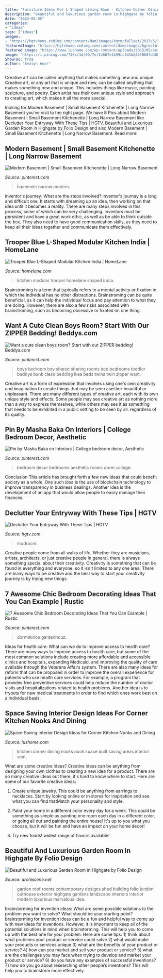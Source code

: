 ```yaml
---
title: "Furniture Ideas For L Shaped Living Room - Kitchen Corner Dining Nooks Nook Space Built Saving Areas Interior Seat"
description: "Beautiful and luxurious garden room in highgate by folio design"
date: "2023-02-05"
categories:
- "ideas"
tags: ["ideas"]
images:
- "https://hgtvhome.sndimg.com/content/dam/images/hgrm/fullset/2013/5/7/1/CI-TerraCotta-white-mudroom-entryway_s3x4.jpg.rend.hgtvcom.616.822.suffix/1405475242956.jpeg"
featuredImage: "https://hgtvhome.sndimg.com/content/dam/images/hgrm/fullset/2013/5/7/1/CI-TerraCotta-white-mudroom-entryway_s3x4.jpg.rend.hgtvcom.616.822.suffix/1405475242956.jpeg"
featured_image: "https://www.lushome.com/wp-content/uploads/2015/05/corner-kitchen-nooks-built-in-benches-9.jpg"
image: "https://i.pinimg.com/736x/1d/60/7e/1d607e1b99cc341b245f068fd48bc5b3.jpg"
ShowToc: true
author: "Evalyn Auer"
---
```



Creative art can be called anything that makes something new and unique.
Creative art, or any art that is unique and new, can be called anything that makes something new and unique. This includes things like music, painting, sculpture, and poetry. Each artist has their own unique style and approach to creating art, which makes it all the more special.

	

		
looking for Modern Basement | Small Basement Kitchenette | Long Narrow Basement you've visit to the right page. We have 8 Pics about Modern Basement | Small Basement Kitchenette | Long Narrow Basement like Declutter Your Entryway With These Tips | HGTV, Beautiful and Luxurious Garden Room in Highgate by Folio Design and also Modern Basement | Small Basement Kitchenette | Long Narrow Basement. Read more:
		
    
## Modern Basement | Small Basement Kitchenette | Long Narrow Basement

<img loading=lazy src="https://i.pinimg.com/736x/3d/6e/75/3d6e75b5dec7bfd99ed48c33ed7207c4.jpg" onerror="this.onerror=null;this.src='https://tse3.mm.bing.net/th?id=OIP.TRqyo8CHBHEVLMUR1cS9dQHaJ3&amp;pid=15.1';" alt="Modern Basement | Small Basement Kitchenette | Long Narrow Basement">

_Source: pinterest.com_

>basement narrow modern. 

	

inventor's journey: What are the steps involved?
Inventor's journey is a long and difficult one. It starts with dreaming up an idea, then working on that idea until it becomes a reality. There are many steps involved in this process, some of which can be very challenging. Inventors must be persistent and have a great work ethic, as well as be able to think outside the box. They also need to have good communication skills, as they need to keep all their ideas together and communicate them effectively.

    
## Trooper Blue L-Shaped Modular Kitchen India | HomeLane

<img loading=lazy src="https://super.homelane.com/products/13june19/3_plp-image.jpg" onerror="this.onerror=null;this.src='https://tse1.mm.bing.net/th?id=OIP.UOmh32Ui1cW2y5ltZM6WWAHaFj&amp;pid=15.1';" alt="Trooper Blue L-Shaped Modular Kitchen India | HomeLane">

_Source: homelane.com_

>kitchen modular trooper homelane shaped india. 

	

Brainstroming is a term that typically refers to a mental activity or fixation in which the individual has no other distractions. Brainstroming can be quite beneficial, as it can help the individual focus and pay attention to what they are doing. However, there are also a few risks associated with brainstroming, such as becoming obsessive or fixated on one thing.

    
## Want A Cute Clean Boys Room? Start With Our ZIPPER Bedding! Beddys.com

<img loading=lazy src="https://i.pinimg.com/736x/1d/60/7e/1d607e1b99cc341b245f068fd48bc5b3.jpg" onerror="this.onerror=null;this.src='https://tse1.mm.bing.net/th?id=OIP.YeGA5mQAQRhFtFOFgU4w2gHaLJ&amp;pid=15.1';" alt="Want a cute clean boys room? Start with our ZIPPER bedding! Beddys.com">

_Source: pinterest.com_

>boys bedroom boy shared sharing rooms bed bedrooms toddler beddys bunk clean bedding ikea beds twins twin zipper want. 

	

Creative art is a form of expression that involves using one's own creativity and imagination to create things that may be seen aseither beautiful or unpleasant. There are many different types of creative art, each with its own unique style and effects. Some people may see creative art as nothing more than a way to express themselves, while others may see it as something that needs to be exhibited in a public setting to be seen by all. regardless of its quality.

    
## Pin By Masha Baka On Interiors | College Bedroom Decor, Aesthetic

<img loading=lazy src="https://i.pinimg.com/736x/9e/91/f9/9e91f9026bd943973bfdd41149073e3a.jpg" onerror="this.onerror=null;this.src='https://tse1.mm.bing.net/th?id=OIP.s1TFpQAx1SvRRKebXnv5hwHaNL&amp;pid=15.1';" alt="Pin by Masha Baka on Interiors | College bedroom decor, Aesthetic">

_Source: pinterest.com_

>bedroom decor bedrooms aesthetic rooms dorm college. 

	

Conclusion
This article has brought forth a few new ideas that could benefit society as a whole. One such idea is the use of blockchain technology to improve transparency in business dealings. Another idea is the development of an app that would allow people to easily manage their finances.

    
## Declutter Your Entryway With These Tips | HGTV

<img loading=lazy src="https://hgtvhome.sndimg.com/content/dam/images/hgrm/fullset/2013/5/7/1/CI-TerraCotta-white-mudroom-entryway_s3x4.jpg.rend.hgtvcom.616.822.suffix/1405475242956.jpeg" onerror="this.onerror=null;this.src='https://tse1.mm.bing.net/th?id=OIP.i8gJ9BW4yY9NMFuWlyLsnwHaJ4&amp;pid=15.1';" alt="Declutter Your Entryway With These Tips | HGTV">

_Source: hgtv.com_

>mudroom. 

	

Creative people come from all walks of life. Whether they are musicians, artists, architects, or just creative people in general, there is always something special about their creativity. Creativity is something that can be found in everything and everyone, so it isn't limited to any one area. There are many ways to be creative and the best way to start your creativity journey is by trying new things.

    
## 7 Awesome Chic Bedroom Decorating Ideas That You Can Example | Rustic

<img loading=lazy src="https://i.pinimg.com/736x/ad/b3/ef/adb3ef9edd0339bdc0b4489c54da6da9.jpg" onerror="this.onerror=null;this.src='https://tse2.mm.bing.net/th?id=OIP.XzTsjqzwlRlFe3ItB-JdXQHaKk&amp;pid=15.1';" alt="7 Awesome Chic Bedroom Decorating Ideas That You Can Example | Rustic">

_Source: pinterest.com_

>dormitorios gardenhouz. 

	

Ideas for health care: What can we do to improve access to health care?
There are many ways to improve access to health care, but some of the most common solutions include creating more affordable and accessible clinics and hospitals, expanding Medicaid, and improving the quality of care available through the Veterans Affairs system. There are also many ideas for reform that can be proposed in order to improve the overall experience for patients who use health care services. For example, a program that provides free preventive services could help reduce the number of doctor visits and hospitalizations related to health problems. Another idea is to tryouts for new medical treatments in order to find which ones work best on a individual basis.

    
## Space Saving Interior Design Ideas For Corner Kitchen Nooks And Dining

<img loading=lazy src="https://www.lushome.com/wp-content/uploads/2015/05/corner-kitchen-nooks-built-in-benches-9.jpg" onerror="this.onerror=null;this.src='https://tse4.mm.bing.net/th?id=OIP.Eft4TMMyxyHTvwQe_m-maAHaJ3&amp;pid=15.1';" alt="Space Saving Interior Design Ideas for Corner Kitchen Nooks and Dining">

_Source: lushome.com_

>kitchen corner dining nooks nook space built saving areas interior seat. 

	

What are some creative ideas?
Creative ideas can be anything from designing your own clothes to creating a new idea for a product. There are so many creative ideas out there, it's hard to know where to start. Here are some of our favorite creative ideas:
1. Create unique jewelry. This could be anything from earrings to necklaces. Start by looking online or in stores for inspiration and see what you can find thatMatch your personality and style.

2. Paint your home in a different color every day for a week. This could be something as simple as painting one room each day in a different color, or going all out and painting the entire house! It's up to you what you choose, but it will be fun and have an impact on your home decor!

3. Try new foods! widest range of flavors available!

    
## Beautiful And Luxurious Garden Room In Highgate By Folio Design

<img loading=lazy src="http://www.archiscene.net/wp-content/uploads/2014/04/Nestling-Folio-Design-08.jpg" onerror="this.onerror=null;this.src='https://tse3.mm.bing.net/th?id=OIP.XRRcB2iZqob13YUSMW2wpQHaE4&amp;pid=15.1';" alt="Beautiful and Luxurious Garden Room in Highgate by Folio Design">

_Source: archiscene.net_

>garden roof rooms contemporary designs shed building folio london outhouse exterior highgate gardens landscape interiors interior modern luxurious marvelous idea. 

	

brainstorming for invention ideas: What are some possible solutions to the problem you want to solve? What should be your starting point?
brainstorming for invention ideas can be a fun and helpful way to come up with new ideas for inventions. However, it is important to keep all of the potential solutions in mind when brainstorming. This will help you to come up with the best one for your problem. Here are some tips: 1) think about what problems your product or service could solve 2) what would make your products or services unique 3) what are the benefits of your product or service? 4) how can you market and sell your product or service? 5) what are the challenges you may face when trying to develop and market your product or service? 6) do you have any examples of successful inventions? 7) how do you go about researching other people’s inventions? This will help you to brainstorm more effectively.

